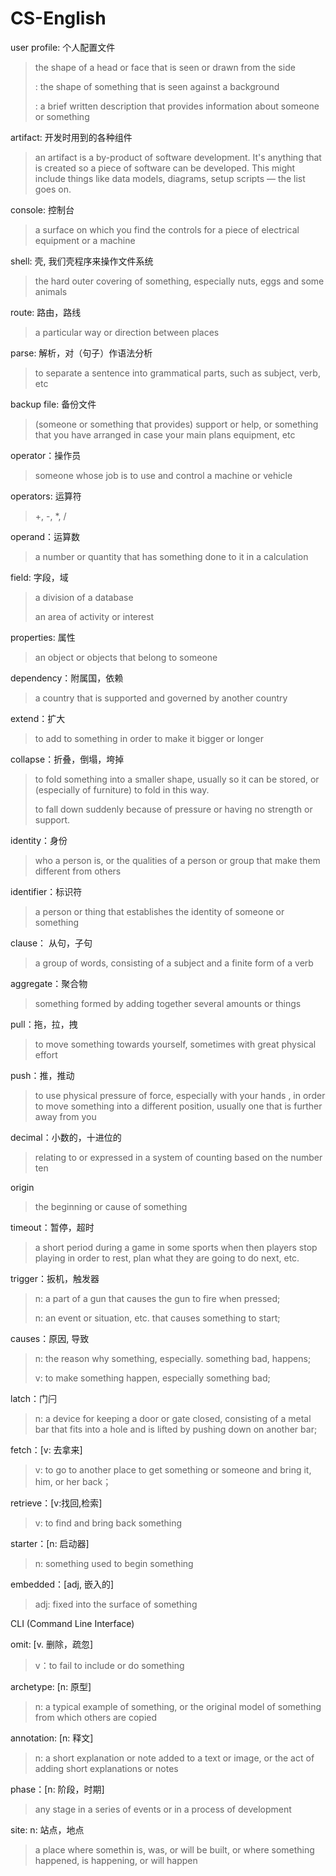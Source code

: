 # CS-English

user profile: 个人配置文件

>  the shape of a head or face that is seen or drawn from the side
>
>  : the shape of something that is seen against a background
>
>  : a brief written description that provides information about someone or something



artifact: 开发时用到的各种组件

>  an artifact is a by-product of software development. It's anything that is created so a piece of software can be developed. This might include things like data models, diagrams, setup scripts — the list goes on.



console: 控制台

> a surface on which you find the controls for a piece of electrical equipment or a machine



shell: 壳, 我们壳程序来操作文件系统

> the hard outer covering of something, especially nuts, eggs  and some animals



route: 路由，路线

>a particular way or direction between places



parse: 解析，对（句子）作语法分析

> to separate a sentence into grammatical parts, such as subject, verb, etc



backup file: 备份文件

> (someone or something that provides) support or help, or something that you have arranged in case your main plans equipment, etc



operator：操作员

> someone whose job is to use and control a machine or vehicle



operators: 运算符

> +, -, *,  /



operand：运算数

> a number or quantity that has something done to it in a calculation



field: 字段，域

> a division of a database
>
> an area of activity or interest



properties: 属性

> an object or objects that belong to someone



dependency：附属国，依赖

> a country that is supported and governed by another country



extend：扩大

> to add to something in order to make it bigger or longer



collapse：折叠，倒塌，垮掉

> to fold something into a smaller shape, usually so it can be stored, or (especially of furniture) to fold in this way.
>
> to fall down suddenly because of pressure or having no strength or support.



identity：身份

> who a person is, or the qualities of a person or group that make them different from others



identifier：标识符

> a person or thing that establishes the identity of someone or something



clause： 从句，子句

> a group of words, consisting of a subject and a finite form of a verb 



aggregate：聚合物

> something formed by adding together several amounts or things



pull：拖，拉，拽

> to move something towards yourself, sometimes with great physical effort



push：推，推动

> to use physical pressure of force, especially with your hands , in order to move something into a different position, usually one that is further away from you



decimal：小数的，十进位的

> relating to or expressed in a system of counting based on the number ten



origin

> the beginning or cause of something



timeout：暂停，超时

> a short period during a game in some sports when then players stop playing in order to rest, plan what they are going to do next, etc.



trigger：扳机，触发器

> n: a part of a gun that causes the gun to fire when pressed;
>
> n: an event or situation, etc. that causes something to start;



causes：原因, 导致

> n: the reason why something, especially. something bad, happens;
>
> v: to make something happen, especially something bad;



latch：门闩

> n: a device for keeping a door or gate closed, consisting of a metal bar that fits into a hole and is lifted by pushing down on another bar;



fetch：[v: 去拿来]

> v: to go to another place to get something or someone and bring it, him, or her back；



retrieve：[v:找回,检索]

> v: to find and bring back something



starter：[n: 启动器]

>n: something used to begin something



embedded：[adj, 嵌入的]

> adj: fixed into the surface of something



CLI (Command Line Interface)



omit: [v. 删除，疏忽] 

> v：to fail to include or do something



archetype: [n: 原型]

> n: a typical example of something, or the original model of something from which others are copied



annotation: [n: 释文]

> n: a short explanation or note added to a text or image, or the act of    adding short explanations or notes



phase：[n: 阶段，时期]

> any stage in a series of events or in a process of development



site: n: 站点，地点

> a place where somethin is, was, or will be built, or where something happened, is happening, or will happen
